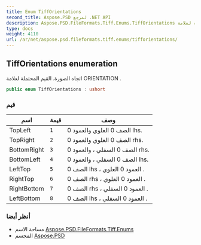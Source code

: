 ```yaml
---
title: Enum TiffOrientations
second_title: Aspose.PSD لمرجع .NET API
description: Aspose.PSD.FileFormats.Tiff.Enums.TiffOrientations تعداد. اتجاه الصورة. القيم المحتملة لعلامة ORIENTATION .
type: docs
weight: 4110
url: /ar/net/aspose.psd.fileformats.tiff.enums/tifforientations/
---
```

## TiffOrientations enumeration

اتجاه الصورة. القيم المحتملة لعلامة ORIENTATION .

```csharp
public enum TiffOrientations : ushort
```

### قيم

| اسم | قيمة | وصف |
| --- | --- | --- |
| TopLeft | `1` | الصف 0 العلوي والعمود 0 lhs. |
| TopRight | `2` | الصف 0 العلوي والعمود 0 rhs. |
| BottomRight | `3` | الصف 0 السفلي ، والعمود 0 rhs. |
| BottomLeft | `4` | الصف 0 السفلي ، والعمود 0 lhs. |
| LeftTop | `5` | الصف 0 lhs ، العمود 0 العلوي . |
| RightTop | `6` | الصف 0 rhs ، العمود 0 العلوي . |
| RightBottom | `7` | الصف 0 rhs ، العمود 0 السفلي . |
| LeftBottom | `8` | الصف 0 lhs ، العمود 0 السفلي . |

### أنظر أيضا

* مساحة الاسم [Aspose.PSD.FileFormats.Tiff.Enums](../../aspose.psd.fileformats.tiff.enums/)
* المجسم [Aspose.PSD](../../)



